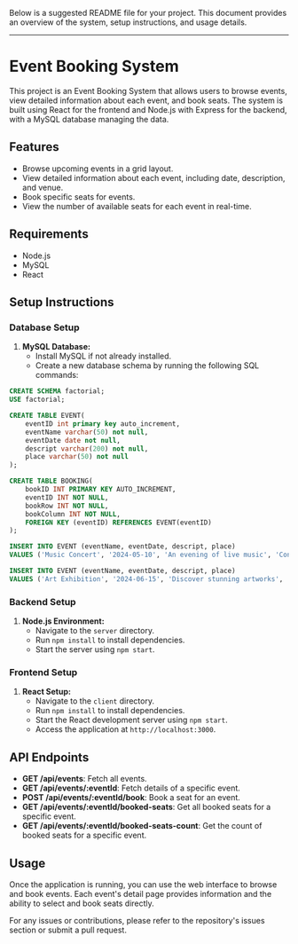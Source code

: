 Below is a suggested README file for your project. This document provides an overview of the system, setup instructions, and usage details.

---

# Event Booking System

This project is an Event Booking System that allows users to browse events, view detailed information about each event, and book seats. The system is built using React for the frontend and Node.js with Express for the backend, with a MySQL database managing the data.

## Features

- Browse upcoming events in a grid layout.
- View detailed information about each event, including date, description, and venue.
- Book specific seats for events.
- View the number of available seats for each event in real-time.

## Requirements

- Node.js
- MySQL
- React

## Setup Instructions

### Database Setup

1. **MySQL Database:**
   - Install MySQL if not already installed.
   - Create a new database schema by running the following SQL commands:

```sql
CREATE SCHEMA factorial;
USE factorial;

CREATE TABLE EVENT(
    eventID int primary key auto_increment,
    eventName varchar(50) not null,
    eventDate date not null,
    descript varchar(200) not null,
    place varchar(50) not null
);

CREATE TABLE BOOKING(
    bookID INT PRIMARY KEY AUTO_INCREMENT,
    eventID INT NOT NULL,
    bookRow INT NOT NULL,
    bookColumn INT NOT NULL,
    FOREIGN KEY (eventID) REFERENCES EVENT(eventID)
);

INSERT INTO EVENT (eventName, eventDate, descript, place) 
VALUES ('Music Concert', '2024-05-10', 'An evening of live music', 'Concert Hall');

INSERT INTO EVENT (eventName, eventDate, descript, place) 
VALUES ('Art Exhibition', '2024-06-15', 'Discover stunning artworks', 'Art Gallery');
```

### Backend Setup

1. **Node.js Environment:**
   - Navigate to the `server` directory.
   - Run `npm install` to install dependencies.
   - Start the server using `npm start`.

### Frontend Setup

1. **React Setup:**
   - Navigate to the `client` directory.
   - Run `npm install` to install dependencies.
   - Start the React development server using `npm start`.
   - Access the application at `http://localhost:3000`.

## API Endpoints

- **GET /api/events**: Fetch all events.
- **GET /api/events/:eventId**: Fetch details of a specific event.
- **POST /api/events/:eventId/book**: Book a seat for an event.
- **GET /api/events/:eventId/booked-seats**: Get all booked seats for a specific event.
- **GET /api/events/:eventId/booked-seats-count**: Get the count of booked seats for a specific event.

## Usage

Once the application is running, you can use the web interface to browse and book events. Each event's detail page provides information and the ability to select and book seats directly.

For any issues or contributions, please refer to the repository's issues section or submit a pull request.
